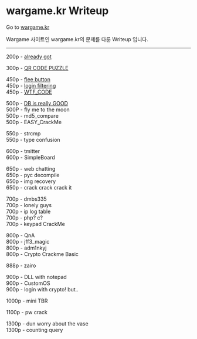 # wargame.kr Writeup
Go to [wargame.kr](http://wargame.kr)

Wargame 사이트인 wargame.kr의 문제를 다룬 Writeup 입니다.

***

200p - [already got](https://github.com/JaehunYoon/wargame.kr/blob/master/Writeup/01%20already%20got.md)

300p - [QR CODE PUZZLE](https://github.com/JaehunYoon/wargame.kr/blob/master/Writeup/02%20QR%20CODE%20PUZZLE.md)

450p - [flee button](https://github.com/JaehunYoon/wargame.kr/blob/master/Writeup/03%20flee%20button.md)<br/>
450p - [login filtering](https://github.com/JaehunYoon/wargame.kr/blob/master/Writeup/04%20login%20filtering.md)<br/>
450p - [WTF_CODE](https://github.com/JaehunYoon/wargame.kr/blob/master/Writeup/05%20WTF_CODE.md)

500p - [DB is really GOOD](https://github.com/JaehunYoon/wargame.kr/blob/master/Writeup/06%20DB%20is%20really%20GOOD.md)<br/>
500P - fly me to the moon<br/>
500p - md5_compare<br/>
500p - EASY_CrackMe

550p - strcmp<br/>
550p - type confusion

600p - tmitter<br/>
600p - SimpleBoard

650p - web chatting<br/>
650p - pyc decompile<br/>
650p - img recovery<br/>
650p - crack crack crack it

700p - dmbs335<br/>
700p - lonely guys<br/>
700p - ip log table<br/>
700p - php? c?<br/>
700p - keypad CrackMe

800p - QnA<br/>
800p - jff3_magic<br/>
800p - adm1nkyj<br/>
800p - Crypto Crackme Basic

888p - zairo

900p - DLL with notepad<br/>
900p - CustomOS<br/>
900p - login with crypto! but..

1000p - mini TBR

1100p - pw crack

1300p - dun worry about the vase<br/>
1300p - counting query
